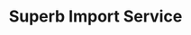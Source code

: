 ---
title: "Superb Import Service"
url: /mount-vernon/superb-import-service/
shop: Autowerkstatt
---